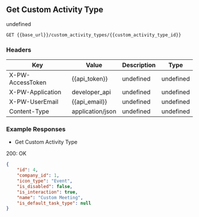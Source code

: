 ## Get Custom Activity Type

undefined

```GET {{base_url}}/custom_activity_types/{{custom_activity_type_id}}```

### Headers

Key | Value | Description | Type
--- | --- | --- | ---
X-PW-AccessToken | {{api_token}} | undefined | undefined
X-PW-Application | developer_api | undefined | undefined
X-PW-UserEmail | {{api_email}} | undefined | undefined
Content-Type | application/json | undefined | undefined
### Example Responses

- Get Custom Activity Type

200: OK
```json
{
    "id": 4,
    "company_id": 1,
    "icon_type": "Event",
    "is_disabled": false,
    "is_interaction": true,
    "name": "Custom Meeting",
    "is_default_task_type": null
}
```